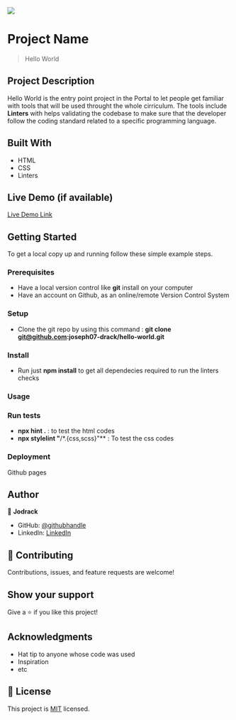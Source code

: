![](https://img.shields.io/badge/Microverse-blueviolet)

# Project Name

> Hello World

## Project Description
Hello World is the entry point project in the Portal to let people get familiar with tools that will be used throught the whole cirriculum.  The tools include **Linters** with helps validating the codebase to make sure that the developer follow the coding standard related to a specific programming language.

## Built With

- HTML
- CSS
- Linters

## Live Demo (if available)

[Live Demo Link](https://joseph07-drack.github.io/hello-world/)


## Getting Started

To get a local copy up and running follow these simple example steps.

### Prerequisites
- Have a local version control like **git** install on your computer
- Have an account on Github, as an online/remote Version Control System

### Setup
- Clone the git repo by using this command : **git clone git@github.com:joseph07-drack/hello-world.git**
### Install
- Run just **npm install** to get all dependecies required to run the linters checks
### Usage

### Run tests
- **npx hint .** : to test the html codes
- **npx stylelint "**/*.{css,scss}"** : To test the css codes

### Deployment
Github pages

## Author

👤 **Jodrack**

- GitHub: [@githubhandle](https://github.com/joseph07-drack)
- LinkedIn: [LinkedIn](https://www.linkedin.com/in/joseph-buingo-ab2682225/)

## 🤝 Contributing

Contributions, issues, and feature requests are welcome!

## Show your support

Give a ⭐️ if you like this project!

## Acknowledgments

- Hat tip to anyone whose code was used
- Inspiration
- etc

## 📝 License

This project is [MIT](./MIT.md) licensed.
